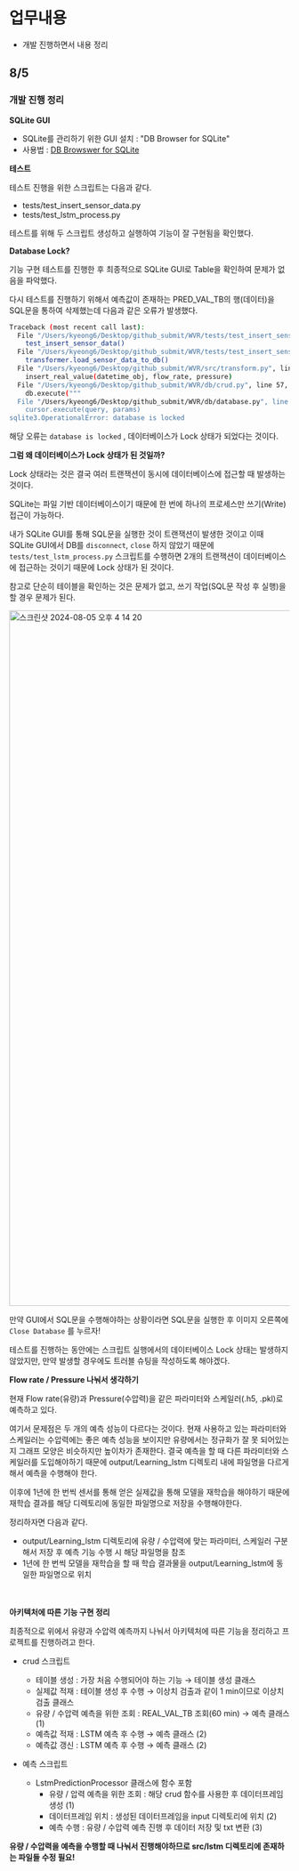 # 업무내용

- 개발 진행하면서 내용 정리

## 8/5

### 개발 진행 정리

**SQLite GUI**

- SQLite를 관리하기 위한 GUI 설치 : "DB Browser for SQLite"
- 사용법 : [DB Browswer for SQLite](https://seong6496.tistory.com/233)

**테스트**  

테스트 진행을 위한 스크립트는 다음과 같다.
- tests/test_insert_sensor_data.py
- tests/test_lstm_process.py

테스트를 위해 두 스크립트 생성하고 실행하여 기능이 잘 구현됨을 확인했다.

**Database Lock?**

기능 구현 테스트를 진행한 후 최종적으로 SQLite GUI로 Table을 확인하여 문제가 없음을 파악했다. 

다시 테스트를 진행하기 위해서 예측값이 존재하는 PRED_VAL_TB의 행(데이터)을 SQL문을 통하여 삭제했는데 다음과 같은 오류가 발생했다.

```bash
Traceback (most recent call last):
  File "/Users/kyeong6/Desktop/github_submit/WVR/tests/test_insert_sensor_data.py", line 31, in <module>
    test_insert_sensor_data()
  File "/Users/kyeong6/Desktop/github_submit/WVR/tests/test_insert_sensor_data.py", line 18, in test_insert_sensor_data
    transformer.load_sensor_data_to_db()
  File "/Users/kyeong6/Desktop/github_submit/WVR/src/transform.py", line 44, in load_sensor_data_to_db
    insert_real_value(datetime_obj, flow_rate, pressure)
  File "/Users/kyeong6/Desktop/github_submit/WVR/db/crud.py", line 57, in insert_real_value
    db.execute("""
  File "/Users/kyeong6/Desktop/github_submit/WVR/db/database.py", line 31, in execute
    cursor.execute(query, params)
sqlite3.OperationalError: database is locked
```

해당 오류는 `database is locked` , 데이터베이스가 Lock 상태가 되었다는 것이다. 

**그럼 왜 데이터베이스가 Lock 상태가 된 것일까?**

Lock 상태라는 것은 결국 여러 트랜잭션이 동시에 데이터베이스에 접근할 때 발생하는 것이다. 

SQLite는 파일 기반 데이터베이스이기 때문에 한 번에 하나의 프로세스만 쓰기(Write) 접근이 가능하다. 

내가 SQLite GUI를 통해 SQL문을 실행한 것이 트랜잭션이 발생한 것이고 이때 SQLite GUI에서 DB를 `disconnect`, `close` 하지 않았기 때문에 `tests/test_lstm_process.py` 스크립트를 수행하면 2개의 트랜잭션이 데이터베이스에 접근하는 것이기 때문에 Lock 상태가 된 것이다. 

참고로 단순히 테이블을 확인하는 것은 문제가 없고, 쓰기 작업(SQL문 작성 후 실행)을 할 경우 문제가 된다. 

<img width="1251" alt="스크린샷 2024-08-05 오후 4 14 20" src="https://github.com/user-attachments/assets/a65383c6-bb50-48e6-802b-ce2d8139ab76">


만약 GUI에서 SQL문을 수행해야하는 상황이라면 SQL문을 실행한 후 이미지 오른쪽에 `Close Database` 를 누르자!

테스트를 진행하는 동안에는 스크립트 실행에서의 데이터베이스 Lock 상태는 발생하지 않았지만, 만약 발생할 경우에도 트러블 슈팅을 작성하도록 해야겠다.


**Flow rate / Pressure 나눠서 생각하기**

현재 Flow rate(유량)과 Pressure(수압력)을 같은 파라미터와 스케일러(.h5, .pkl)로 예측하고 있다. 

여기서 문제점은 두 개의 예측 성능이 다르다는 것이다. 현재 사용하고 있는 파라미터와 스케일러는 수압력에는 좋은 예측 성능을 보이지만 유량에서는 정규화가 잘 못 되어있는지 그래프 모양은 비슷하지만 높이차가 존재한다. 결국 예측을 할 때 다른 파라미터와 스케일러를 도입해야하기 때문에 output/Learning_lstm 디렉토리 내에 파일명을 다르게 해서 예측을 수행해야 한다. 

이후에 1년에 한 번씩 센서를 통해 얻은 실제값을 통해 모델을 재학습을 해야하기 때문에 재학습 결과를 해당 디렉토리에 동일한 파일명으로 저장을 수행해야한다. 

정리하자면 다음과 같다.

- output/Learning_lstm 디렉토리에 유량 / 수압력에 맞는 파라미터, 스케일러 구분해서 저장 후 예측 기능 수행 시 해당 파일명을 참조
- 1년에 한 번씩 모델을 재학습을 할 때 학습 결과물을 output/Learning_lstm에 동일한 파일명으로 위치

<br/></br>
**아키텍처에 따른 기능 구현 정리**

최종적으로 위에서 유량과 수압력 예측까지 나눠서 아키텍처에 따른 기능을 정리하고 프로젝트를 진행하려고 한다. 

- crud 스크립트
    - 테이블 생성 : 가장 처음 수행되어야 하는 기능 → 테이블 생성 클래스
    - 실제값 적재 : 테이블 생성 후 수행 → 이상치 검출과 같이 1 min이므로 이상치 검출 클래스
    - 유량  / 수압력 예측을 위한 조회 : REAL_VAL_TB 조회(60 min) → 예측 클래스 (1)
    - 예측값 적재 : LSTM 예측 후 수행 → 예측 클래스 (2)
    - 예측값 갱신 : LSTM 예측 후 수행 → 예측 클래스 (2)

- 예측 스크립트
    - LstmPredictionProcessor 클래스에 함수 포함
        - 유량 / 압력 예측을 위한 조회 : 해당 crud 함수를 사용한 후 데이터프레임 생성 (1)
        - 데이터프레임 위치 : 생성된 데이터프레임을 input 디렉토리에 위치 (2)
        - 예측 수행 : 유량 / 수압력 예측 진행 후 데이터 저장 및 txt 변환 (3)

**유량 / 수압력을 예측을 수행할 때 나눠서 진행해야하므로 src/lstm 디렉토리에 존재하는 파일들 수정 필요!**